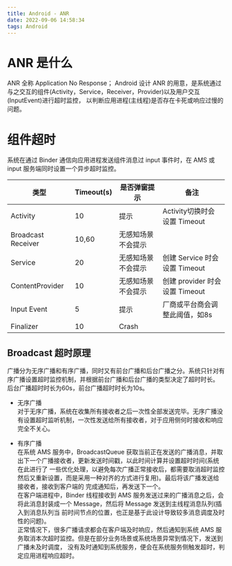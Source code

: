 ```yaml
---
title: Android - ANR
date: 2022-09-06 14:58:34
tags: Android
---
```


# ANR 是什么
ANR 全称 Application No Response；
Android 设计 ANR 的用意，是系统通过与之交互的组件(Activity，Service，Receiver，Provider)以及用户交互(InputEvent)进行超时监控，
以判断应用进程(主线程)是否存在卡死或响应过慢的问题。

# 组件超时
系统在通过 Binder 通信向应用进程发送组件消息过 input 事件时，在 AMS 或 input 服务端同时设置一个异步超时监控。

| 类型                 | Timeout(s) | 是否弹窗提示    | 备注                       |
|--------------------|------------|-----------|--------------------------|
| Activity           | 10         | 提示        | Activity切换时会设置 Timeout   |
| Broadcast Receiver | 10,60      | 无感知场景不会提示 |                          |
| Service            | 20         | 无感知场景不会提示 | 创建 Service 时会设置 Timeout  |
| ContentProvider    | 10         | 无感知场景不会提示 | 创建 provider 时会设置 Timeout |
| Input Event        | 5          | 提示        | 厂商或平台商会调整此阈值，如8s         |
| Finalizer          | 10         | Crash     |                          |


## Broadcast 超时原理
广播分为无序广播和有序广播，同时又有前台广播和后台广播之分。系统只针对有序广播设置超时监控机制，并根据前台广播和后台广播的类型决定了超时时长。
后台广播超时时长为60s，前台广播超时时长为10s。

* 无序广播  
对于无序广播，系统在收集所有接收者之后一次性全部发送完毕。无序广播没有设置超时监听机制，一次性发送给所有接收者，对于应用侧何时接收和响应完全不关心。

* 有序广播  
在系统 AMS 服务中，BroadcastQueue 获取当前正在发送的广播消息，并取出下一个广播接收者，更新发送时间戳，以此时间计算并设置超时时间(系统在此进行了
一些优化处理，以避免每次广播正常接收后，都需要取消超时监控然后又重新设置，而是采用一种对齐的方式进行复用)。最后将该广播发送给接收者，接收到客户端的
完成通知后，再发送下一个。  
在客户端进程中，Binder 线程接收到 AMS 服务发送过来的广播消息之后，会将此消息封装成一个 Message，然后将 Message 发送到主线程消息队列(插入到消息队列当
前时间节点的位置，也正是基于此设计导致较多消息调度及时性的问题)。  
正常情况下，很多广播请求都会在客户端及时响应，然后通知到系统 AMS 服务取消本次超时监控。但是在部分业务场景或系统场景异常到情况下，发送到广播未及时调度，
没有及时通知到系统服务，便会在系统服务侧触发超时，判定应用进程响应超时。














